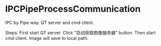 # IPCPipeProcessCommunication
IPC by Pipe way.
QT server and cmd client.

Steps:
First start QT server. Click "启动获取图像服务器" button. 
Then start cmd client.
Image will save to local path.
